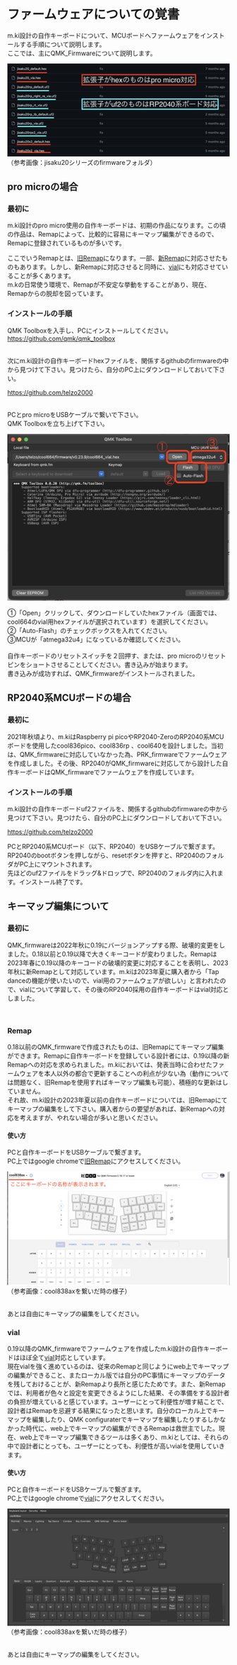 # ファームウェアについての覚書

m.ki設計の自作キーボードについて、MCUボードへファームウェアをインストールする手順について説明します。
<br>
ここでは、主にQMK_Firmwareについて説明します。
<br>

![](img/img0037.png)
（参考画像：jisaku20シリーズのfirmwareフォルダ）

## pro microの場合

### 最初に
m.ki設計のpro micro使用の自作キーボードは、初期の作品になります。この頃の作品は、Remapによって、比較的に容易にキーマップ編集ができるので、Remapに登録されているものが多いです。
<br>

ここでいうRemapとは、[旧Remap](https://qmk018.remap-keys.app/)になります。一部、[新Remap](https://remap-keys.app/)に対応させたものもあります。しかし、新Remapに対応させると同時に、[vial](https://get.vial.today/)にも対応させていることが多くあります。
<br>
m.kの日常使う環境で、Remapが不安定な挙動をすることがあり、現在、Remapからの脱却を図っています。
<br>

### インストールの手順

QMK Toolboxを入手し、PCにインストールしてください。
https://github.com/qmk/qmk_toolbox

<br>
次にm.ki設計の自作キーボードhexファイルを、関係するgithubのfirmwareの中から見つけて下さい。見つけたら、自分のPC上にダウンロードしておいて下さい。

https://github.com/telzo2000

<br>
PCとpro microをUSBケーブルで繋いで下さい。
<br>
QMK Toolboxを立ち上げて下さい。

![](img/img0034.png)

①「Open」クリックして、ダウンロードしていたhexファイル（画面では、cool664のvial用hexファイルが選択されています）を選択してください。
<br>
②「Auto-Flash」のチェックボックスを入れてください。
<br>
③MCUが「atmega32u4」になっているか確認してください。
<br>
<br>
自作キーボードのリセットスイッチを２回押す、または、pro microのリセットピンをショートさせることしてください。書き込みが始まります。
<br>
書き込みが成功すれば、QMK_firmwareがインストールされました。
<br>


## RP2040系MCUボードの場合

### 最初に

2021年秋頃より、m.kiはRaspberry pi picoやRP2040-ZeroのRP2040系MCUボードを使用したcool836pico、cool836rp 、cool640を設計しました。当初は、QMK_firmwareに対応していなかった為、PRK_firmwareでファームウェアを作成しました。その後、RP2040がQMK_firmwareに対応してから設計した自作キーボードはQMK_firmwareでファームウェアを作成しています。
<br>

### インストールの手順

m.ki設計の自作キーボードuf2ファイルを、関係するgithubのfirmwareの中から見つけて下さい。見つけたら、自分のPC上にダウンロードしておいて下さい。

https://github.com/telzo2000

PCとRP2040系MCUボード（以下、RP2040）をUSBケーブルで繋ぎます。
<br>
RP2040のbootボタンを押しながら、resetボタンを押すと、RP2040のフォルダがPC上にマウントされます。
<br>
先ほどのuf2ファイルをドラッグ&ドロップで、RP2040のフォルダ内に入れます。インストール終了です。
<br>

## キーマップ編集について

### 最初に

QMK_firmwareは2022年秋に0.19にバージョンアップする際、破壊的変更をしました。0.18以前と0.19以降で大きくキーコードが変わりました。Remapは2023年春に0.19以降のキーコードの破壊的変更に対応することを表明し、2023年秋に新Remapとして対応しています。m.kiは2023年夏に購入者から「Tap danceの機能が使いたいので、vial用のファームウェアが欲しい」と言われたので、vialについて学習して、その後のRP2040採用の自作キーボードはvial対応としました。

<br>

### Remap

0.18以前のQMK_firmwareで作成されたものは、旧Remapにてキーマップ編集ができます。Remapに自作キーボードを登録している設計者には、0.19以降の新Remapへの対応を求められました。m.kiにおいては、発表当時に合わせたファームウェアを本人以外の都合で更新することへの利点が少ない為（動作については問題なく、旧Remapを使用すればキーマップ編集も可能）、積極的な更新はしていません。<br>
それ故、m.ki設計の2023年夏以前の自作キーボードについては、旧Remapにてキーマップの編集をして下さい。購入者からの要望があれば、新Remapへの対応を考えますが、やれない場合が多いと思いください。

#### 使い方

PCと自作キーボードをUSBケーブルで繋ぎます。
<br>
PC上ではgoogle chromeで[旧Remap](https://qmk018.remap-keys.app/)にアクセスしてください。
<br>

![](img/img0035.png)
（参考画像：cool838axを繋いだ時の様子）

<br>
あとは自由にキーマップの編集をしてください。

### vial

0.19以降のQMK_firmwareでファームウェアを作成したm.ki設計の自作キーボードはほぼ全て[vial](https://get.vial.today/)対応としています。
<br>
現在vialを強く進めているのは、従来のRemapと同じようにweb上でキーマップの編集ができること、またローカル版では自分のPC事情にキーマップのデータを残しておけることが、新Remapより長所と感じたためです。また、新Remapでは、利用者が色々と設定を変更できるようにした結果、その準備をする設計者の負担が増えていると感じています。ユーザーにとって利便性が増す結ことで、設計者はRemapを忌避する結果になったと思います。自分のローカル上でキーマップを編集したり、QMK configuraterでキーマップを編集したりするしかなかった時代に、web上でキーマップの編集ができるRemapは救世主でした。現在、web上でキーマップ編集できるツールは多くあり、m.kiとしては、それらの中で設計者にとっても、ユーザーにとっても、利便性が高いvialを使用していきます。

#### 使い方

PCと自作キーボードをUSBケーブルで繋ぎます。
<br>
PC上ではgoogle chromeで[vial](https://get.vial.today/)にアクセスしてください。
<br>

![](img/img0036.png)
（参考画像：cool838axを繋いだ時の様子）

<br>
あとは自由にキーマップの編集をしてください。


